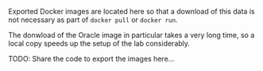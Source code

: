 Exported Docker images are located here so that a download of this data is not necessary as part of `docker pull` or `docker run`.

The donwload of the Oracle image in particular takes a very long time, so a local copy speeds up the setup of the lab considerably.

TODO: Share the code to export the images here...

